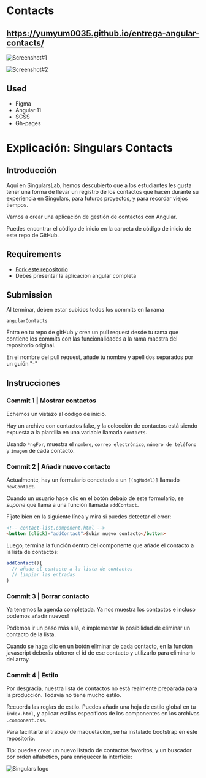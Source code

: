# Contacts

## https://yumyum0035.github.io/entrega-angular-contacts/

![Screenshot#1](https://api-da.wixmp.com/_api/download/file?downloadToken=eyJ0eXAiOiJKV1QiLCJhbGciOiJIUzI1NiJ9.eyJzdWIiOiJ1cm46YXBwOjdlMGQxODg5ODIyNjQzNzNhNWYwZDQxNWVhMGQyNmUwIiwiaXNzIjoidXJuOmFwcDo3ZTBkMTg4OTgyMjY0MzczYTVmMGQ0MTVlYTBkMjZlMCIsImV4cCI6MTYyMjczOTIyNSwiaWF0IjoxNjIyNzE3NjE1LCJqdGkiOiI2MGI4YjRiOTZiZTczIiwib2JqIjpudWxsLCJhdWQiOlsidXJuOnNlcnZpY2U6ZmlsZS5kb3dubG9hZCJdLCJwYXlsb2FkIjp7InBhdGgiOiJcL2ZcL2IxMGFmNjMxLTBmNTktNGNmZi05MjcyLTVkODZjY2VjMGUzOVwvZGVrdHRveC05YjZjM2I1YS0zOTU2LTRmYmItOWMwNy0yN2FhMjYzYjdhNDcucG5nIn19.DDdlPiMAWeT9xA_Oet3O0IBPTHDS2vGmvDK9d-S2_Ig)

![Screenshot#2](https://api-da.wixmp.com/_api/download/file?downloadToken=eyJ0eXAiOiJKV1QiLCJhbGciOiJIUzI1NiJ9.eyJzdWIiOiJ1cm46YXBwOjdlMGQxODg5ODIyNjQzNzNhNWYwZDQxNWVhMGQyNmUwIiwiaXNzIjoidXJuOmFwcDo3ZTBkMTg4OTgyMjY0MzczYTVmMGQ0MTVlYTBkMjZlMCIsImV4cCI6MTYyMjczOTI1NSwiaWF0IjoxNjIyNzE3NjQ1LCJqdGkiOiI2MGI4YjRkNzg3MWQ3Iiwib2JqIjpudWxsLCJhdWQiOlsidXJuOnNlcnZpY2U6ZmlsZS5kb3dubG9hZCJdLCJwYXlsb2FkIjp7InBhdGgiOiJcL2ZcL2IxMGFmNjMxLTBmNTktNGNmZi05MjcyLTVkODZjY2VjMGUzOVwvZGVrdHRvdC0zM2IyZjUzYS04ODZlLTRmYjEtYTc4Mi04ZGMyZDY5NmNiNjUucG5nIn19.MzptXA7llPFCwuslgp0KfHkFSvZTs6v_XQxUSuwb8Ng)

## Used

* Figma
* Angular 11
* SCSS
* Gh-pages

# Explicación: Singulars Contacts

## Introducción

Aquí en SingularsLab, hemos descubierto que a los estudiantes les gusta tener una forma de llevar un registro de los contactos que hacen durante su experiencia en Singulars, para futuros proyectos, y para recordar viejos tiempos.

Vamos a crear una aplicación de gestión de contactos con Angular.

Puedes encontrar el código de inicio en la carpeta de código de inicio de este repo de GitHub.

## Requirements

- [Fork este repositorio](https://guides.github.com/activities/forking/)
- Debes presentar la aplicación angular completa


## Submission

Al terminar, deben estar subidos todos los commits en la rama
```
angularContacts
```

Entra en tu repo de gitHub y crea un pull request desde tu rama que contiene los commits con las funcionalidades a la rama maestra del repositorio original.

En el nombre del pull request, añade tu nombre y apellidos separados por un guión "-"


## Instrucciones

### Commit 1 | Mostrar contactos

Echemos un vistazo al código de inicio.

Hay un archivo con contactos fake, y la colección de contactos está siendo expuesta a la plantilla en una variable llamada `contacts`.

Usando `*ngFor`, muestra el `nombre`, `correo electrónico`, `número de teléfono` y `imagen` de cada contacto.


### Commit 2 | Añadir nuevo contacto


Actualmente, hay un formulario conectado a un `[(ngModel)]` llamado `newContact`.

Cuando un usuario hace clic en el botón debajo de este formulario, se *supone* que llama a una función llamada `addContact`.

Fíjate bien en la siguiente línea y mira si puedes detectar el error:

```html
<!-- contact-list.component.html -->
<button (click)="addContact">Subir nuevo contacto</button>
```

Luego, termina la función dentro del componente que añade el contacto a la lista de contactos:

```typescript
addContact(){
  // añade el contacto a la lista de contactos
  // limpiar las entradas
}
```

### Commit 3 | Borrar contacto

Ya tenemos la agenda completada. Ya nos muestra los contactos e incluso podemos añadir nuevos!

Podemos ir un paso más allá, e implementar la posibilidad de eliminar un contacto de la lista.

Cuando se haga clic en un botón eliminar de cada contacto, en la función javascript deberás obtener el id de ese contacto y utilizarlo para eliminarlo del array.


### Commit 4 | Estilo

Por desgracia, nuestra lista de contactos no está realmente preparada para la producción. Todavía no tiene mucho estilo.

Recuerda las reglas de estilo. Puedes añadir una hoja de estilo global en tu `index.html`, y aplicar estilos específicos de los componentes en los archivos `.component.css`.

Para facilitarte el trabajo de maquetación, se ha instalado bootstrap en este repositorio.

Tip: puedes crear un nuevo listado de contactos favoritos, y un buscador por orden alfabético, para enriquecer la interficie:

![Singulars logo](https://cdn.dribbble.com/users/965389/screenshots/10605728/media/952fd347fcdbcf6821df11d6b0999868.png)
